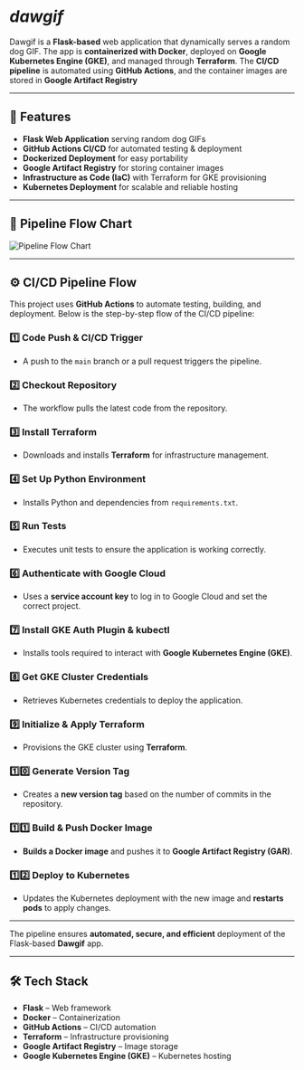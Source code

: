 # *dawgif*

Dawgif is a **Flask-based** web application that dynamically serves a random dog GIF. The app is **containerized with Docker**, deployed on **Google Kubernetes Engine (GKE)**, and managed through **Terraform**. The **CI/CD pipeline** is automated using **GitHub Actions**, and the container images are stored in **Google Artifact Registry**

---

## 🚀 Features

- **Flask Web Application** serving random dog GIFs  
- **GitHub Actions CI/CD** for automated testing & deployment  
- **Dockerized Deployment** for easy portability  
- **Google Artifact Registry** for storing container images  
- **Infrastructure as Code (IaC)** with Terraform for GKE provisioning  
- **Kubernetes Deployment** for scalable and reliable hosting  

---

## 📌 Pipeline Flow Chart

![Pipeline Flow Chart](https://github.com/user-attachments/assets/9107e140-0309-4867-b2f5-cb2e27fc2196)


---

## ⚙️ CI/CD Pipeline Flow  

This project uses **GitHub Actions** to automate testing, building, and deployment. Below is the step-by-step flow of the CI/CD pipeline:  

### 1️⃣ Code Push & CI/CD Trigger  
- A push to the `main` branch or a pull request triggers the pipeline.  

### 2️⃣ Checkout Repository  
- The workflow pulls the latest code from the repository.  

### 3️⃣ Install Terraform  
- Downloads and installs **Terraform** for infrastructure management.  

### 4️⃣ Set Up Python Environment  
- Installs Python and dependencies from `requirements.txt`.  

### 5️⃣ Run Tests  
- Executes unit tests to ensure the application is working correctly.  

### 6️⃣ Authenticate with Google Cloud  
- Uses a **service account key** to log in to Google Cloud and set the correct project.  

### 7️⃣ Install GKE Auth Plugin & kubectl  
- Installs tools required to interact with **Google Kubernetes Engine (GKE)**.  

### 8️⃣ Get GKE Cluster Credentials  
- Retrieves Kubernetes credentials to deploy the application.  

### 9️⃣ Initialize & Apply Terraform  
- Provisions the GKE cluster using **Terraform**.  

### 1️⃣0️⃣ Generate Version Tag  
- Creates a **new version tag** based on the number of commits in the repository.  

### 1️⃣1️⃣ Build & Push Docker Image  
- **Builds a Docker image** and pushes it to **Google Artifact Registry (GAR)**.  

### 1️⃣2️⃣ Deploy to Kubernetes  
- Updates the Kubernetes deployment with the new image and **restarts pods** to apply changes.  

---

The pipeline ensures **automated, secure, and efficient** deployment of the Flask-based **Dawgif** app.

---

## 🛠️ Tech Stack  

- **Flask** – Web framework  
- **Docker** – Containerization  
- **GitHub Actions** – CI/CD automation  
- **Terraform** – Infrastructure provisioning  
- **Google Artifact Registry** – Image storage  
- **Google Kubernetes Engine (GKE)** – Kubernetes hosting  
